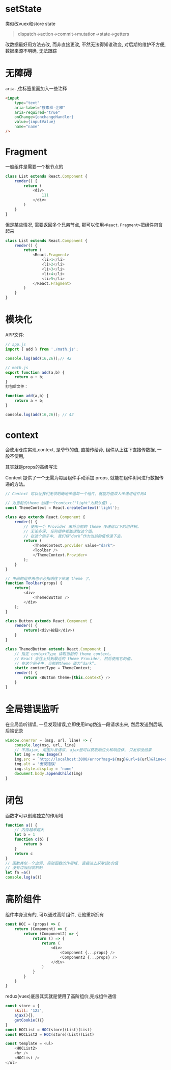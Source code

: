 # setState

类似改vuex和store state

> dispatch->action->commit->mutation->state->getters

改数据最好用方法去改, 而非直接更改, 不然无法得知谁改变, 对后期的维护不方便, 数据来源不明确, 无法跟踪

# 无障碍

`aria-`,往标签里面加入一些注释
```html
<input 
    type="text"
    aria-label="搜素框-注释"
    aria-required="true"
    onChange={onchangeHandler}
    value={inputValue}
    name="name"
/>
```

# Fragment

一般组件是需要一个根节点的
```js
class List extends React.Component {
    render() {
        return (
            <div>
                111
            </div>
        )
    }
}
```
但是某些情况, 需要返回多个兄弟节点, 那可以使用`<React.Fragment>`把组件包含起来
```js
class List extends React.Component {
    render() {
        return (
            <React.Fragment>
                <li>1</li>
                <li>2</li>
                <li>3</li>
                <li>4</li>
                <li>5</li>
            </React.Fragment>
        )
    }
}
```

# 模块化

APP文件:
```js
// app.js
import { add } from './math.js';

console.log(add(16,26));// 42
```
```js
// math.js
export function add(a,b) {
    return a + b;
}
打包后文件：

function add(a,b) {
    return a + b;
}

consolo.log(add(16,26)); // 42
```

# context 

会使用仓库实现,context, 是爷爷的值, 直接传给孙, 组件从上往下直接传数据, 一般不使用,

其实就是props的高级写法

Context 提供了一个无需为每层组件手动添加 props, 就能在组件树间进行数据传递的方法。
```js
// Context 可以让我们无须明确地传遍每一个组件，就能将值深入传递进组件树4

// 为当前的theme 创建一个context("light"为默认值) 。
const ThemeContext = React.createContext('light');

class App extends React.Component {
    render() {
        // 使用一个 Provider 来将当前的 theme 传递给以下的组件树。
        // 无论多深, 任何组件都能读取这个值。
        // 在这个例子中, 我们将“dark”作为当前的值传递下去。
        return (
            <ThemeContext.provider value="dark">
            <Toolbar />
            </ThemeContext.Provider>
        );            
    }
}

// 中间的组件再也不必指明往下传递 theme 了。
function Toolbar(props) {
    return(
        <div>
            <ThemedButton />
        </div>
    );
}

class Button extends React.Component {
    render() {
        return(<div>按钮</div>)
    }
}

class ThemedButton extends React.Component {
    // 指定 contextType 读取当前的 theme context。
    // React 会往上找到最近的 theme Provider, 然后使用它的值。
    // 在这个例子中，当前的theme 值为“dark”。
    static contextType = ThemeContext;
    render() {
        return <Button theme={this.context} />
    }
}
```
# 全局错误监听
在全局监听错误, 一旦发现错误,立即使用img伪造一段请求出来, 然后发送到后端, 后端记录
```js
window.onerror = (msg, url, line) => {
    console.log(msg, url, line)
    // 不用ajax, 用图片发请求, ajax是可以获取响应头和响应体, 只发却没结果
    let img = new Image()
    img.src = `http://localhost:3000/error?msg=${msg}&url=${url}&line=${line}`
    img.alt = '出现错误'
    img.style.display = 'none'
    document.body.appendChild(img)
}
```

# 闭包

函数才可以创建独立的作用域
```js
function a() {
    // 内存越来越大
    let b = 1
    function c(b) {
        return b
    }
    return c
}
// 函数类似一个虫洞, 突破函数的作用域, 直接进去获取该b的值
// 没有垃圾回收机制
let fn =a()
console.log(a())
```

# 高阶组件
组件本身没有的, 可以通过高阶组件, 让他重新拥有
```js
const HOC = (props) => {
    return (Component) => {
        return (Component2) => {
            return () => {
                return (
                    <div>
                        <Component {...props} />
                        <Component2 {...props} />
                    </div>
                )
            }
        }
    }
}
```
redux(vuex)底层其实就是使用了高阶组价,完成组件通信
```js
const store = {
    skill: '123',
    ajax(){},
    getCookie(){}
}
const HOCList = HOC(store)(List)(List)
const HOCList2 = HOC(store)(List)(List)

const template = <ul>
    <HOCList2>
    <hr />
    <HOCList />
</ul>
```
